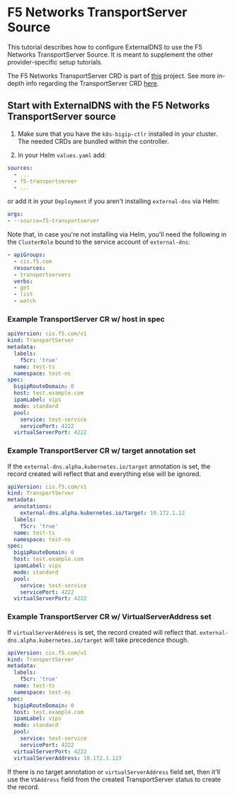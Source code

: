 # F5 Networks TransportServer Source

This tutorial describes how to configure ExternalDNS to use the F5 Networks TransportServer Source. It is meant to supplement the other provider-specific setup tutorials.

The F5 Networks TransportServer CRD is part of [this](https://github.com/F5Networks/k8s-bigip-ctlr) project. See more in-depth info regarding the TransportServer CRD [here](https://github.com/F5Networks/k8s-bigip-ctlr/tree/master/docs/cis-20.x/config_examples/customResource/TransportServer).

## Start with ExternalDNS with the F5 Networks TransportServer source

1. Make sure that you have the `k8s-bigip-ctlr` installed in your cluster. The needed CRDs are bundled within the controller.

2. In your Helm `values.yaml` add:

```yaml
sources:
  - ...
  - f5-transportserver
  - ...
```

or add it in your `Deployment` if you aren't installing `external-dns` via Helm:

```yaml
args:
- --source=f5-transportserver
```

Note that, in case you're not installing via Helm, you'll need the following in the `ClusterRole` bound to the service account of `external-dns`:

```yaml
- apiGroups:
  - cis.f5.com
  resources:
  - transportservers
  verbs:
  - get
  - list
  - watch
```

### Example TransportServer CR w/ host in spec

```yaml
apiVersion: cis.f5.com/v1
kind: TransportServer
metadata:
  labels:
    f5cr: 'true'
  name: test-ts
  namespace: test-ns
spec:
  bigipRouteDomain: 0
  host: test.example.com
  ipamLabel: vips
  mode: standard
  pool:
    service: test-service
    servicePort: 4222
  virtualServerPort: 4222
```

### Example TransportServer CR w/ target annotation set

If the `external-dns.alpha.kubernetes.io/target` annotation is set, the record created will reflect that and everything else will be ignored.

```yaml
apiVersion: cis.f5.com/v1
kind: TransportServer
metadata:
  annotations:
    external-dns.alpha.kubernetes.io/target: 10.172.1.12
  labels:
    f5cr: 'true'
  name: test-ts
  namespace: test-ns
spec:
  bigipRouteDomain: 0
  host: test.example.com
  ipamLabel: vips
  mode: standard
  pool:
    service: test-service
    servicePort: 4222
  virtualServerPort: 4222
```

### Example TransportServer CR w/ VirtualServerAddress set

If `virtualServerAddress` is set, the record created will reflect that. `external-dns.alpha.kubernetes.io/target` will take precedence though.

```yaml
apiVersion: cis.f5.com/v1
kind: TransportServer
metadata:
  labels:
    f5cr: 'true'
  name: test-ts
  namespace: test-ns
spec:
  bigipRouteDomain: 0
  host: test.example.com
  ipamLabel: vips
  mode: standard
  pool:
    service: test-service
    servicePort: 4222
  virtualServerPort: 4222
  virtualServerAddress: 10.172.1.123
```

If there is no target annotation or `virtualServerAddress` field set, then it'll use the `VSAddress` field from the created TransportServer status to create the record.
